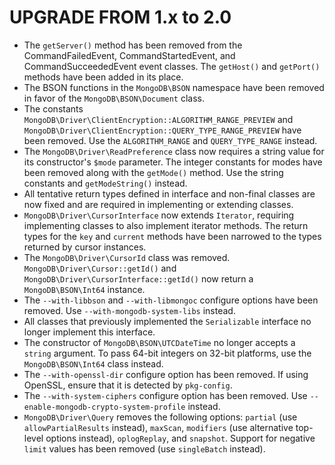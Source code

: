 UPGRADE FROM 1.x to 2.0
=======================

 * The `getServer()` method has been removed from the CommandFailedEvent,
   CommandStartedEvent, and CommandSucceededEvent event classes. The `getHost()`
   and `getPort()` methods have been added in its place.
 * The BSON functions in the `MongoDB\BSON` namespace have been removed in favor 
   of the `MongoDB\BSON\Document` class.
 * The constants `MongoDB\Driver\ClientEncryption::ALGORITHM_RANGE_PREVIEW` and
   `MongoDB\Driver\ClientEncryption::QUERY_TYPE_RANGE_PREVIEW` have been 
   removed. Use the `ALGORITHM_RANGE` and `QUERY_TYPE_RANGE` instead.
 * The `MongoDB\Driver\ReadPreference` class now requires a string value for its
   constructor's `$mode` parameter. The integer constants for modes have been
   removed along with the `getMode()` method. Use the string constants and
   `getModeString()` instead.
 * All tentative return types defined in interface and non-final classes are now
   fixed and are required in implementing or extending classes.
 * `MongoDB\Driver\CursorInterface` now extends `Iterator`, requiring 
   implementing classes to also implement iterator methods. The return types for
   the `key` and `current` methods have been narrowed to the types returned by
   cursor instances.
 * The `MongoDB\Driver\CursorId` class was removed. 
   `MongoDB\Driver\Cursor::getId()` and
   `MongoDB\Driver\CursorInterface::getId()` now return a `MongoDB\BSON\Int64`
   instance.
 * The `--with-libbson` and `--with-libmongoc` configure options have been
   removed. Use `--with-mongodb-system-libs` instead.
 * All classes that previously implemented the `Serializable` interface no
   longer implement this interface.
 * The constructor of `MongoDB\BSON\UTCDateTime` no longer accepts a `string`
   argument. To pass 64-bit integers on 32-bit platforms, use the
   `MongoDB\BSON\Int64` class instead.
 * The `--with-openssl-dir` configure option has been removed. If using OpenSSL,
   ensure that it is detected by `pkg-config`.
 * The `--with-system-ciphers` configure option has been removed. Use
   `--enable-mongodb-crypto-system-profile` instead.
 * `MongoDB\Driver\Query` removes the following options: `partial` (use
   `allowPartialResults` instead), `maxScan`, `modifiers` (use alternative
   top-level options instead), `oplogReplay`, and `snapshot`. Support for
   negative `limit` values has been removed (use `singleBatch` instead).
